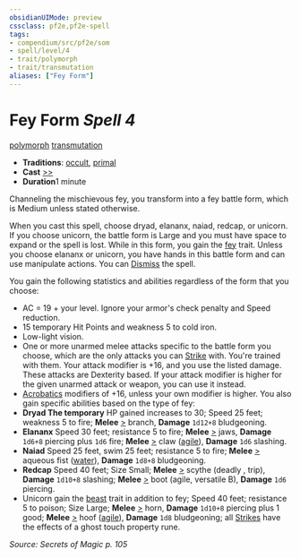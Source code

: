 ```yaml
---
obsidianUIMode: preview
cssclass: pf2e,pf2e-spell
tags:
- compendium/src/pf2e/som
- spell/level/4
- trait/polymorph
- trait/transmutation
aliases: ["Fey Form"]
---
```

# Fey Form *Spell 4*   
[polymorph](../../Rules/traits/polymorph.md)  [transmutation](../../Rules/traits/transmutation.md)  

- **Traditions**: [occult](../../Rules/traits/occult.md), [primal](../../Rules/traits/primal.md)
- **Cast** [>>](../../Rules/core-rulebook/chapter-9-playing-the-game.md#Actions "Two-Action") 
- **Duration**1 minute

Channeling the mischievous fey, you transform into a fey battle form, which is Medium unless stated otherwise.

When you cast this spell, choose dryad, elananx, naiad, redcap, or unicorn. If you choose unicorn, the battle form is Large and you must have space to expand or the spell is lost. While in this form, you gain the [fey](../../Rules/traits/fey.md) trait. Unless you choose elananx or unicorn, you have hands in this battle form and can use manipulate actions. You can [Dismiss](../../Rules/actions/dismiss.md) the spell.

You gain the following statistics and abilities regardless of the form that you choose:

- AC = 19 + your level. Ignore your armor's check penalty and Speed reduction.
- 15 temporary Hit Points and weakness 5 to cold iron.
- Low-light vision.
- One or more unarmed melee attacks specific to the battle form you choose, which are the only attacks you can [Strike](../../Rules/actions/strike.md) with. You're trained with them. Your attack modifier is +16, and you use the listed damage. These attacks are Dexterity based. If your attack modifier is higher for the given unarmed attack or weapon, you can use it instead.
- [Acrobatics](../skills.md#Acrobatics) modifiers of +16, unless your own modifier is higher. You also gain specific abilities based on the type of fey:
- **Dryad The temporary** HP gained increases to 30; Speed 25 feet; weakness 5 to fire; **Melee** [>](../../Rules/core-rulebook/chapter-9-playing-the-game.md#Actions "Single Action") branch, **Damage** `1d12+8` bludgeoning.
- **Elananx** Speed 30 feet; resistance 5 to fire; **Melee** [>](../../Rules/core-rulebook/chapter-9-playing-the-game.md#Actions "Single Action") jaws, **Damage** `1d6+8` piercing plus `1d6` fire; **Melee** [>](../../Rules/core-rulebook/chapter-9-playing-the-game.md#Actions "Single Action") claw ([agile](../../Rules/traits/agile.md)), **Damage** `1d6` slashing.
- **Naiad** Speed 25 feet, swim 25 feet; resistance 5 to fire; **Melee** [>](../../Rules/core-rulebook/chapter-9-playing-the-game.md#Actions "Single Action") aqueous fist ([water](../../Rules/traits/water.md)), **Damage** `1d8+8` bludgeoning.
- **Redcap** Speed 40 feet; Size Small; **Melee** [>](../../Rules/core-rulebook/chapter-9-playing-the-game.md#Actions "Single Action") scythe (deadly <d10>, trip), **Damage** `1d10+8` slashing; **Melee** [>](../../Rules/core-rulebook/chapter-9-playing-the-game.md#Actions "Single Action") boot (agile, versatile B), **Damage** `1d6` piercing.
- Unicorn gain the [beast](../../Rules/traits/beast.md) trait in addition to fey; Speed 40 feet; resistance 5 to poison; Size Large; **Melee** [>](../../Rules/core-rulebook/chapter-9-playing-the-game.md#Actions "Single Action") horn, **Damage** `1d10+8` piercing plus 1 good; **Melee** [>](../../Rules/core-rulebook/chapter-9-playing-the-game.md#Actions "Single Action") hoof ([agile](../../Rules/traits/agile.md)), **Damage** `1d8` bludgeoning; all [Strikes](../../Rules/actions/strike.md) have the effects of a ghost touch property rune.

*Source: Secrets of Magic p. 105*